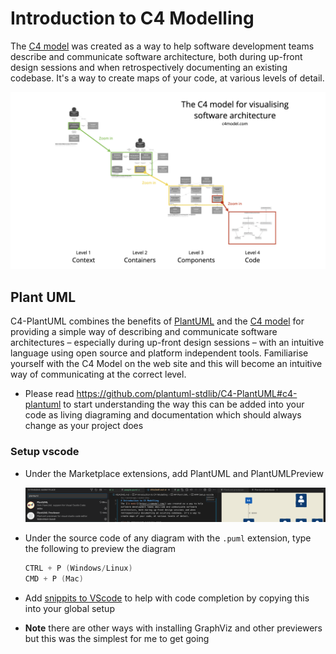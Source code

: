 # Introduction to C4 Modelling
The [C4 model](https://c4model.com/) was created as a way to help software development teams describe and communicate software architecture, both during up-front design sessions and when retrospectively documenting an existing codebase. It's a way to create maps of your code, at various levels of detail.

![img](./images/c4-overview.png)

## Plant UML

C4-PlantUML combines the benefits of [PlantUML](https://plantuml.com/) and the [C4 model](https://c4model.com/) for providing a simple way of describing and communicate software architectures – especially during up-front design sessions – with an intuitive language using open source and platform independent tools. Familiarise yourself with the C4 Model on the web site and this will become an intuitive way of communicating at the correct level.

- Please read https://github.com/plantuml-stdlib/C4-PlantUML#c4-plantuml to start understanding the way this can be added into your code as living diagraming and documentation which should always change as your project does

### Setup vscode

- Under the Marketplace extensions, add PlantUML and PlantUMLPreview

  ![image-20221123232927866](./images/vscode-extensions.png)

- Under the source code of any diagram with the `.puml` extension, type the following to preview the diagram

  ```powershell
  CTRL + P (Windows/Linux)
  CMD + P (Mac)
  ```

- Add [snippits to VScode](https://github.com/plantuml-stdlib/C4-PlantUML/blob/master/.vscode/C4.code-snippets) to help with code completion by copying this into your global setup

- **Note** there are other ways with installing GraphViz and other previewers but this was the simplest for me to get going

  



